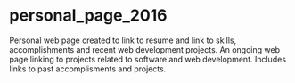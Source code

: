 # personal_page_2016
Personal web page created to link to resume and link to skills, accomplishments and recent web development projects.
An ongoing web page linking to projects related to software and web development.
Includes links to past accomplisments and projects.
